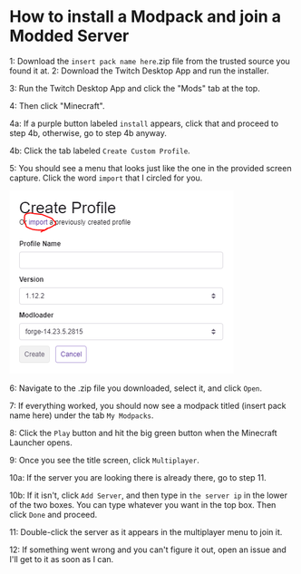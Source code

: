# How to install a Modpack and join a Modded Server

1: Download the `insert pack name here`.zip file from the trusted source you found it at.
2: Download the Twitch Desktop App and run the installer.

3: Run the Twitch Desktop App and click the "Mods" tab at the top.

4: Then click "Minecraft".

4a: If a purple button labeled `install` appears, click that and proceed to step 4b, otherwise, go to step 4b anyway.

4b: Click the tab labeled `Create Custom Profile`.

5: You should see a menu that looks just like the one in the provided screen capture.  Click the word `import` that I circled for you.


![Screenshot](https://github.com/Pecant-Pie/modpackhelp/blob/master/modpackimportcircle.PNG)

6: Navigate to the .zip file you downloaded, select it, and click `Open`.

7: If everything worked, you should now see a modpack titled (insert pack name here) under the tab `My Modpacks`.

8: Click the `Play` button and hit the big green button when the Minecraft Launcher opens.

9: Once you see the title screen, click `Multiplayer`.

10a: If the server you are looking there is already there, go to step 11.

10b: If it isn't, click `Add Server`, and then type in `the server ip` in the lower of the two boxes.  You can type whatever you want in the top box.  Then click `Done` and proceed.

11: Double-click the server as it appears in the multiplayer menu to join it.

12: If something went wrong and you can't figure it out, open an issue and I'll get to it as soon as I can.
